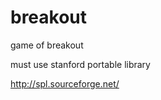 breakout
========

game of breakout


must use stanford portable library

http://spl.sourceforge.net/
